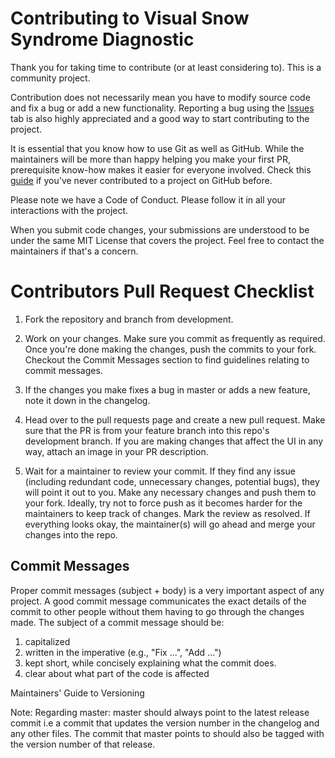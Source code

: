 # Contributing to Visual Snow Syndrome Diagnostic
Thank you for taking time to contribute (or at least considering to). This is a community project.

Contribution does not necessarily mean you have to modify source code and fix a bug or add a new functionality. 
Reporting a bug using the [Issues](url) tab is also highly appreciated and a good way to start contributing to the project.

It is essential that you know how to use Git as well as GitHub. 
While the maintainers will be more than happy helping you make your first PR, prerequisite know-how makes it easier for everyone involved. 
Check this [guide](https://github.com/firstcontributions/first-contributions) if you've never contributed to a project on GitHub before.

Please note we have a Code of Conduct. Please follow it in all your interactions with the project.

When you submit code changes, your submissions are understood to be under the same MIT License that covers the project. 
Feel free to contact the maintainers if that's a concern.

# Contributors Pull Request Checklist
1. Fork the repository and branch from development.

2. Work on your changes. Make sure you commit as frequently as required. Once you're done making the changes, push the commits to your fork. 
Checkout the Commit Messages section to find guidelines relating to commit messages.

3. If the changes you make fixes a bug in master or adds a new feature, note it down in the changelog.

4. Head over to the pull requests page and create a new pull request. Make sure that the PR is from your feature branch into this repo's development branch. 
If you are making changes that affect the UI in any way, attach an image in your PR description.

5. Wait for a maintainer to review your commit. If they find any issue (including redundant code, unnecessary changes, potential bugs), they will point it out to you. 
Make any necessary changes and push them to your fork. Ideally, try not to force push as it becomes harder for the maintainers to keep track of changes. 
Mark the review as resolved.
If everything looks okay, the maintainer(s) will go ahead and merge your changes into the repo.

## Commit Messages
Proper commit messages (subject + body) is a very important aspect of any project. 
A good commit message communicates the exact details of the commit to other people without them having to go through the changes made.
The subject of a commit message should be:
1. capitalized
2. written in the imperative (e.g., "Fix ...", "Add ...")
3. kept short, while concisely explaining what the commit does.
4. clear about what part of the code is affected

Maintainers' Guide to Versioning



Note: Regarding master: master should always point to the latest release commit i.e a commit that updates the version number in the changelog and any other files. 
The commit that master points to should also be tagged with the version number of that release.
